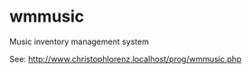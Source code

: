 wmmusic
=======

Music inventory management system

See: http://www.christophlorenz.localhost/prog/wmmusic.php
